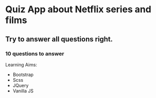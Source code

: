 # Quiz App about Netflix series and films 

## Try to answer all questions right.

### 10 questions to answer

Learning Aims:
- Bootstrap 
- Scss 
- JQuery 
- Vanilla JS
